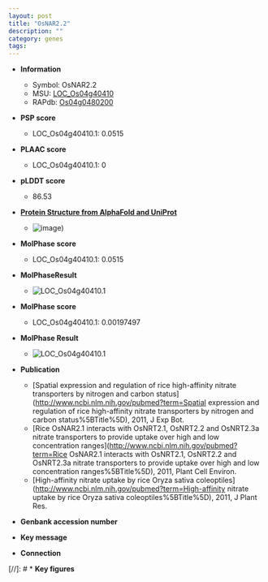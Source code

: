 ```yaml
---
layout: post
title: "OsNAR2.2"
description: ""
category: genes
tags: 
---
```


* **Information**  
    + Symbol: OsNAR2.2  
    + MSU: [LOC_Os04g40410](http://rice.plantbiology.msu.edu/cgi-bin/ORF_infopage.cgi?orf=LOC_Os04g40410)  
    + RAPdb: [Os04g0480200](http://rapdb.dna.affrc.go.jp/viewer/gbrowse_details/irgsp1?name=Os04g0480200)  

* **PSP score**  
    + LOC_Os04g40410.1: 0.0515 

* **PLAAC score**  
    + LOC_Os04g40410.1: 0 

* **pLDDT score**
    + 86.53

* **[Protein Structure from AlphaFold and UniProt](https://www.uniprot.org/uniprotkb/Q7XK12/entry#structure)**
    + ![image](https://ricepsp.github.io/images/Q7/AF-Q7XK12-F1.png))

* **MolPhase score**
    + LOC_Os04g40410.1: 0.0515

* **MolPhaseResult**
    + ![LOC_Os04g40410.1](https://ricepsp.github.io/pictures/LOC_Os04g/LOC_Os04g40410.1.png)

* **MolPhase score**
    + LOC_Os04g40410.1: 0.00197497

* **MolPhase Result**
    + ![LOC_Os04g40410.1](https://304243504.github.io/Pictures/LOC_Os04g/LOC_Os04g40410.1.png)

* **Publication**  
    + [Spatial expression and regulation of rice high-affinity nitrate transporters by nitrogen and carbon status](http://www.ncbi.nlm.nih.gov/pubmed?term=Spatial expression and regulation of rice high-affinity nitrate transporters by nitrogen and carbon status%5BTitle%5D), 2011, J Exp Bot.
    + [Rice OsNAR2.1 interacts with OsNRT2.1, OsNRT2.2 and OsNRT2.3a nitrate transporters to provide uptake over high and low concentration ranges](http://www.ncbi.nlm.nih.gov/pubmed?term=Rice OsNAR2.1 interacts with OsNRT2.1, OsNRT2.2 and OsNRT2.3a nitrate transporters to provide uptake over high and low concentration ranges%5BTitle%5D), 2011, Plant Cell Environ.
    + [High-affinity nitrate uptake by rice Oryza sativa coleoptiles](http://www.ncbi.nlm.nih.gov/pubmed?term=High-affinity nitrate uptake by rice Oryza sativa coleoptiles%5BTitle%5D), 2011, J Plant Res.

* **Genbank accession number**  

* **Key message**  

* **Connection**  

[//]: # * **Key figures**  


